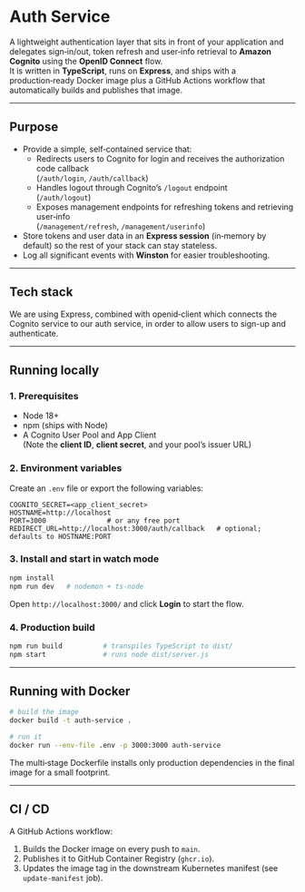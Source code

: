 # Auth Service

A lightweight authentication layer that sits in front of your application and delegates sign‑in/out, token refresh and user‑info retrieval to **Amazon Cognito** using the **OpenID Connect** flow.  
It is written in **TypeScript**, runs on **Express**, and ships with a production‑ready Docker image plus a GitHub Actions workflow that automatically builds and publishes that image.

---

## Purpose

* Provide a simple, self‑contained service that:
    * Redirects users to Cognito for login and receives the authorization code callback  
      (`/auth/login`, `/auth/callback`)
    * Handles logout through Cognito’s `/logout` endpoint  
      (`/auth/logout`)
    * Exposes management endpoints for refreshing tokens and retrieving user‑info  
      (`/management/refresh`, `/management/userinfo`)
* Store tokens and user data in an **Express session** (in‑memory by default) so the rest of your stack can stay stateless.
* Log all significant events with **Winston** for easier troubleshooting.

---

## Tech stack

We are using Express, combined with openid‑client which connects the Cognito service
to our auth service, in order to allow users to sign-up and authenticate.

---

## Running locally

### 1. Prerequisites

* Node 18+
* npm (ships with Node)
* A Cognito User Pool and App Client  
  (Note the **client ID**, **client secret**, and your pool’s issuer URL)

### 2. Environment variables

Create an `.env` file or export the following variables:

```env
COGNITO_SECRET=<app_client_secret>
HOSTNAME=http://localhost
PORT=3000               # or any free port
REDIRECT_URL=http://localhost:3000/auth/callback   # optional; defaults to HOSTNAME:PORT
```

### 3. Install and start in watch mode

```bash
npm install
npm run dev   # nodemon + ts-node
```

Open `http://localhost:3000/` and click **Login** to start the flow.

### 4. Production build

```bash
npm run build          # transpiles TypeScript to dist/
npm start              # runs node dist/server.js
```

---

## Running with Docker

```bash
# build the image
docker build -t auth-service .

# run it
docker run --env-file .env -p 3000:3000 auth-service
```

The multi‑stage Dockerfile installs only production dependencies in the final image for a small footprint.

---

## CI / CD

A GitHub Actions workflow:

1. Builds the Docker image on every push to `main`.
2. Publishes it to GitHub Container Registry (`ghcr.io`).
3. Updates the image tag in the downstream Kubernetes manifest (see `update-manifest` job).
